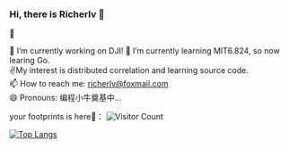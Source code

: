 ### Hi, there is Richerlv 👋

<!--
**Richerlv/Richerlv** is a ✨ _special_ ✨ repository because its `README.md` (this file) appears on your GitHub profile.

Here are some ideas to get you started:

- 🔭 I’m currently working on Meituan
- 🌱 I’m currently learning MIT6.824
- 📫 How to reach me: richerlv@foxmail.com
- 😄 Pronouns: 编程小牛奠基中... 
- ⚡ Fun fact: ...
-->

:information_desk_person:

🔭 I’m currently working on DJI!
🌱 I’m currently learning MIT6.824, so now learing Go.    
:v:My interest is distributed correlation and learning source code.  
📫 How to reach me: richerlv@foxmail.com  
😄 Pronouns: 编程小牛奠基中...   


your footprints is here:feet:：
![Visitor Count](https://profile-counter.glitch.me/Richerlv/count.svg)  


[![Top Langs](https://github-readme-stats.vercel.app/api/top-langs/?username=Richerlv&layout=compact)](https://github.com/Christmas/github-readme-stats)
